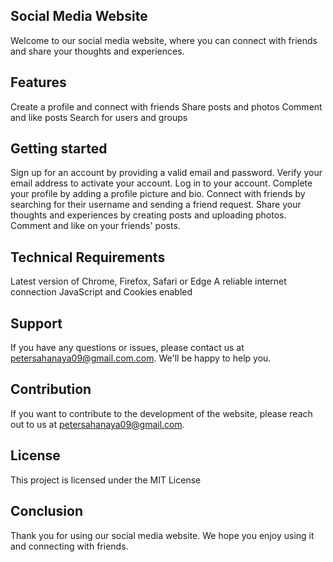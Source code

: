 ## Social Media Website
Welcome to our social media website, where you can connect with friends and share your thoughts and experiences.

## Features
Create a profile and connect with friends
Share posts and photos
Comment and like posts
Search for users and groups


## Getting started
Sign up for an account by providing a valid email and password.
Verify your email address to activate your account.
Log in to your account.
Complete your profile by adding a profile picture and bio.
Connect with friends by searching for their username and sending a friend request.
Share your thoughts and experiences by creating posts and uploading photos.
Comment and like on your friends' posts.

## Technical Requirements
Latest version of Chrome, Firefox, Safari or Edge
A reliable internet connection
JavaScript and Cookies enabled

## Support
If you have any questions or issues, please contact us at petersahanaya09@gmail.com.com. We'll be happy to help you.

## Contribution
If you want to contribute to the development of the website, please reach out to us at petersahanaya09@gmail.com.

## License
This project is licensed under the MIT License

## Conclusion
Thank you for using our social media website. We hope you enjoy using it and connecting with friends.
